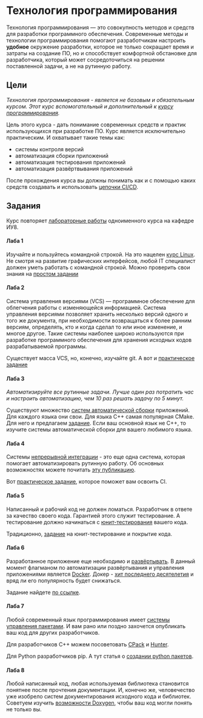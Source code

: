 # Технология программирования

Технология программирования — это совокупность методов и средств для разработки программного обеспечения.
Современные методы и технологии программирования помогают разработчикам настроить **удобное** окружение разработки,
которое не только сокращает время и затраты на создание ПО, но и способствует комфортной обстановке для разработчика,
который может сосредоточиться на решении поставленной задачи, а не на рутинную работу. 

## Цели
_Технология программирования - является не базовым и обязательным курсом. Этот курс вспомогательный и дополнительный к [курсу программирования](https://github.com/drewxa/guide/blob/master/Programming.md)._

Цель этого курса - дать понимание современных средств и практик использующихся при разработке ПО.
Курс является исключительно практическим. И охватывает такие темы как:
* системы контроля версий
* автоматизация сборки приложений
* автоматизация тестирования приложений
* автоматизация развёртвывания приложений

После прохождения курса вы должны понимать как и с помощью каких средств создавать и использовать [цепочки CI/CD](https://habr.com/ru/company/southbridge/blog/329262/).

## Задания
Курс повторяет [лабораторные работы](https://github.com/tp-labs) одноименного курса на кафедре ИУ8.

#### Лаба 1
Изучайте и пользуйтесь командной строкой. На это нацелен [курс Linux](https://github.com/drewxa/guide/blob/master/Linux.md).
Не смотря на развитие графических интерфейсов, любой IT специалист должен уметь работать с командной строкой.
Можно проверить свои знания на [простом задании](https://github.com/tp-labs/lab01#homework)

#### Лаба 2
Система управления версиями (VCS) — программное обеспечение для облегчения работы с изменяющейся информацией.
Система управления версиями позволяет хранить несколько версий одного и того же документа, при необходимости возвращаться к более ранним версиям, определять, кто и когда сделал то или иное изменение, и многое другое.
Такие системы наиболее широко используются при разработке программного обеспечения для хранения исходных кодов разрабатываемой программы.

Существует масса VCS, но, конечно, изучайте git. А вот и [практическое задание](https://github.com/tp-labs/lab02#homework)

#### Лаба 3
_Автоматизируйте все рутинные задачи. Лучше один раз потратить час и настроить автоматизацию, чем 10 раз решать задачу по 5 минут._

Существуют множество [систем автоматической сборки](https://ru.wikipedia.org/wiki/Автоматизация_сборки) приложений.
Для каждого языка они свои. Для языка C++ самая популярная CMake. Для него и предлагаем [задание](https://github.com/tp-labs/lab03#homework).
Если ваш основной язык не C++, то изучите системы автоматической сборки для вашего любимого языка.

#### Лаба 4
Cистемы [непрерывной интеграции](https://ru.wikipedia.org/wiki/Непрерывная_интеграция) - это еще одна система, которая помогает автоматизировать рутинную работу.
Об основных возможностях можете почитать [эту публикацию](https://habr.com/ru/post/190412/).

Вот [практическое задание](https://github.com/tp-labs/lab04#homework), которое поможет вам освоить CI.

#### Лаба 5
Написанный и рабочий код не должен ломаться. Разработчик в ответе за качество своего кода. Гарантией этого служит тестирование.
А тестирование должно начинаться с [юнит-тестирования](https://habr.com/ru/post/169381/) вашего кода.

Традиционно, [задание](https://github.com/tp-labs/lab05#homework) на юнит-тестирование и покрытие кода.

#### Лаба 6
Разработанное приложение еще необходимо и [развёртывать](https://www.ibm.com/developerworks/ru/library/j-ap01139).
В данный момент флагманом по автоматизации развёртывания и управления приложениями является [Docker](https://habr.com/ru/post/309556/).
Докер - [хит последнего десятелетия](https://habr.com/ru/company/flant/blog/482664/) и вряд ли его популярность будет снижаться.

Задание найдете [по ссылке](https://github.com/tp-labs/lab08).

#### Лаба 7
Любой современный язык программирования имеет [cистемы управления пакетами](https://ru.wikipedia.org/wiki/Система_управления_пакетами).
И вам рано или поздно захочется опубликать ваш код для других разработчиков.

Для разработчиков C++ можем посоветовать [CPack](https://github.com/tp-labs/lab06#homework) и [Hunter](https://github.com/tp-labs/lab07#homework).

Для Python разработчиков pip. А тут статья о [создании python пакетов](https://klen.github.io/create-python-packages.html).

#### Лаба 8
Любой написанный код, любая используемая библиотека становится понятнее после прочтения документации.
И, конечно же, человечество уже изобрело систем документирования исходного кода и библиотек.
Советуем изучить [возможности Doxygen](https://habr.com/ru/post/252101/), чтобы ваш код могли понять не только вы.

